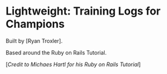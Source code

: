 # Lightweight: Training Logs for Champions

Built by [Ryan Troxler].

Based around the Ruby on Rails Tutorial.

[*Credit to Michaes Hartl for his Ruby on Rails Tutorial*]
